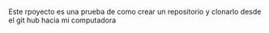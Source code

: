 Este rpoyecto es una prueba de como crear un repositorio y clonarlo desde el git hub hacia mi computadora

